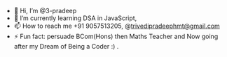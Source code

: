 - 👋 Hi, I’m @3-pradeep
- 🌱 I’m currently learning DSA in JavaScript,
- 📫 How to reach me +91 9057513205, @trivedipradeephmt@gmail.com
- ⚡ Fun fact: persuade BCom(Hons) then Maths Teacher and Now going after my Dream of Being a Coder :) .

<!---
3-pradeep/3-pradeep is a ✨ special ✨ repository because its `README.md` (this file) appears on your GitHub profile.
You can click the Preview link to take a look at your changes.
--->
